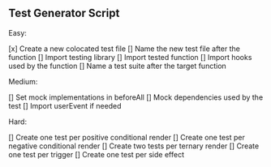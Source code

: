 ## Test Generator Script

Easy:

[x] Create a new colocated test file
[] Name the new test file after the function
[] Import testing library
[] Import tested function
[] Import hooks used by the function
[] Name a test suite after the target function

Medium:

[] Set mock implementations in beforeAll
[] Mock dependencies used by the test
[] Import userEvent if needed

Hard:

[] Create one test per positive conditional render
[] Create one test per negative conditional render
[] Create two tests per ternary render
[] Create one test per trigger
[] Create one test per side effect
